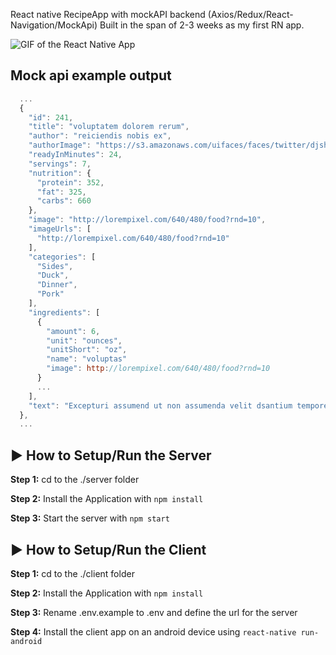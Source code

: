 React native RecipeApp with mockAPI backend (Axios/Redux/React-Navigation/MockApi)
Built in the span of 2-3 weeks as my first RN app.

![GIF of the React Native App](appShowcase.gif)

## Mock api example output

```js
  ...
  {
    "id": 241,
    "title": "voluptatem dolorem rerum",
    "author": "reiciendis nobis ex",
    "authorImage": "https://s3.amazonaws.com/uifaces/faces/twitter/djsherman/128.jpg",
    "readyInMinutes": 24,
    "servings": 7,
    "nutrition": {
      "protein": 352,
      "fat": 325,
      "carbs": 660
    },
    "image": "http://lorempixel.com/640/480/food?rnd=10",
    "imageUrls": [
      "http://lorempixel.com/640/480/food?rnd=10"
    ],
    "categories": [
      "Sides",
      "Duck",
      "Dinner",
      "Pork"
    ],
    "ingredients": [
      {
        "amount": 6,
        "unit": "ounces",
        "unitShort": "oz",
        "name": "voluptas"
        "image": http://lorempixel.com/640/480/food?rnd=10
      }
      ...
    ],
    "text": "Excepturi assumend ut non assumenda velit dsantium tempore.  Et non nesciunt error animi at. Vel molestiae dolorem. Error molestiae aliquam laboriosam aut cumque recusandae quia ut tenetur."
  },
  ...
```
## :arrow_forward: How to Setup/Run the Server

**Step 1:** cd to the ./server folder

**Step 2:** Install the Application with `npm install` 

**Step 3:** Start the server with `npm start` 

## :arrow_forward: How to Setup/Run the Client

**Step 1:** cd to the ./client folder

**Step 2:** Install the Application with `npm install` 

**Step 3:** Rename .env.example to .env and define the url for the server

**Step 4:** Install the client app on an android device using `react-native run-android`